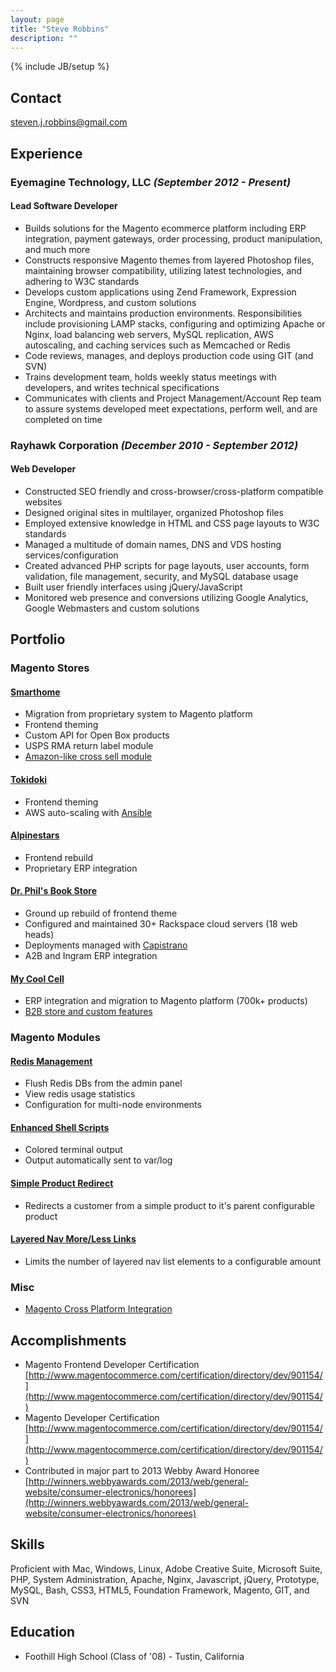 ```yaml
---
layout: page
title: "Steve Robbins"
description: ""
---
```

{% include JB/setup %}

## Contact

steven.j.robbins@gmail.com

## Experience

### Eyemagine Technology, LLC *(September 2012 - Present)*

#### Lead Software Developer

* Builds solutions for the Magento ecommerce platform including ERP integration, payment gateways, order processing, product manipulation, and much more
* Constructs responsive Magento themes from layered Photoshop files, maintaining browser compatibility, utilizing latest technologies, and adhering to W3C standards
* Develops custom applications using Zend Framework, Expression Engine, Wordpress, and custom solutions
* Architects and maintains production environments.  Responsibilities include provisioning LAMP stacks, configuring and optimizing Apache or Nginx, load balancing web servers, MySQL replication, AWS autoscaling, and caching services such as Memcached or Redis
* Code reviews, manages, and deploys production code using GIT (and SVN)
* Trains development team, holds weekly status meetings with developers, and writes technical specifications
* Communicates with clients and Project Management/Account Rep team to assure systems developed meet expectations, perform well, and are completed on time

### Rayhawk Corporation *(December 2010 - September 2012)*

#### Web Developer

* Constructed SEO friendly and cross-browser/cross-platform compatible websites
* Designed original sites in multilayer, organized Photoshop files
* Employed extensive knowledge in HTML and CSS page layouts to W3C standards
* Managed a multitude of domain names, DNS and VDS hosting services/configuration
* Created advanced PHP scripts for page layouts, user accounts, form validation, file management, security, and MySQL database usage
* Built user friendly interfaces using jQuery/JavaScript
* Monitored web presence and conversions utilizing Google Analytics, Google Webmasters and custom solutions

## Portfolio

### Magento Stores

#### [Smarthome](http://www.smarthome.com/)

  * Migration from proprietary system to Magento platform
  * Frontend theming
  * Custom API for Open Box products
  * USPS RMA return label module
  * [Amazon-like cross sell module](http://i.imgur.com/EQJVwQq.png)

#### [Tokidoki](http://shop.tokidoki.it/)

  * Frontend theming
  * AWS auto-scaling with [Ansible](http://www.ansible.com/home)

#### [Alpinestars](http://www.alpinestars.com/)

  * Frontend rebuild
  * Proprietary ERP integration

#### [Dr. Phil's Book Store](http://www.thebooknook.com/)

  * Ground up rebuild of frontend theme
  * Configured and maintained 30+ Rackspace cloud servers (18 web heads)
  * Deployments managed with [Capistrano](https://github.com/capistrano/capistrano)
  * A2B and Ingram ERP integration

#### [My Cool Cell](http://www.mycoolcell.com/)

  * ERP integration and migration to Magento platform (700k+ products)
  * [B2B store and custom features](http://www.mycoolcell.net/)

### Magento Modules

#### [Redis Management](https://github.com/steverobbins/Magento-Redismanager)

* Flush Redis DBs from the admin panel
* View redis usage statistics
* Configuration for multi-node environments

#### [Enhanced Shell Scripts](https://github.com/eyemaginesrobbins/Magento-Shell)

* Colored terminal output
* Output automatically sent to var/log

#### [Simple Product Redirect](https://github.com/eyemaginesrobbins/Magento-SimpleRedirect)

* Redirects a customer from a simple product to it's parent configurable product

#### [Layered Nav More/Less Links](https://github.com/eyemagine/Magento-LayeredNavLimit)

* Limits the number of layered nav list elements to a configurable amount

### Misc

* [Magento Cross Platform Integration](https://github.com/eyemagine/magento-integration)


## Accomplishments

* Magento Frontend Developer Certification <br /> [http://www.magentocommerce.com/certification/directory/dev/901154/](http://www.magentocommerce.com/certification/directory/dev/901154/)
* Magento Developer Certification <br /> [http://www.magentocommerce.com/certification/directory/dev/901154/](http://www.magentocommerce.com/certification/directory/dev/901154/)
* Contributed in major part to 2013 Webby Award Honoree <br /> [http://winners.webbyawards.com/2013/web/general-website/consumer-electronics/honorees](http://winners.webbyawards.com/2013/web/general-website/consumer-electronics/honorees)

## Skills

Proficient with Mac, Windows, Linux, Adobe Creative Suite, Microsoft Suite, PHP, System Administration, Apache, Nginx, Javascript, jQuery, Prototype, MySQL, Bash, CSS3, HTML5, Foundation Framework, Magento, GIT, and SVN

## Education

* Foothill High School (Class of '08) - Tustin, California